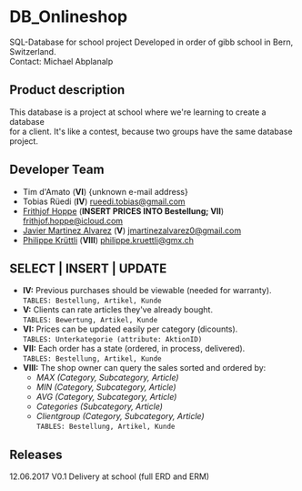 # DB_Onlineshop
SQL-Database for school project
Developed in order of gibb school in Bern, Switzerland.    
Contact: Michael Abplanalp

## Product description
This database is a project at school where we're learning to create a database   
for a client. It's like a contest, because two groups have the same database project.

## Developer Team
- Tim d'Amato (**VI**) {unknown e-mail address}
- Tobias Rüedi (**IV**) rueedi.tobias@gmail.com
- [Frithjof Hoppe](https://github.com/frithjofhoppe) (**INSERT PRICES INTO Bestellung; VII**) frithjof.hoppe@icloud.com
- [Javier Martinez Alvarez](https://github.com/javi36) (**V**) jmartinezalvarez0@gmail.com
- [Philippe Krüttli](https://github.com/kruettlip) (**VIII**) philippe.kruettli@gmx.ch

## SELECT | INSERT | UPDATE
- **IV:**   Previous purchases should be viewable (needed for warranty).    
            `TABLES: Bestellung, Artikel, Kunde`    
- **V:**    Clients can rate articles they've already bought.    
            `TABLES: Bewertung, Artikel, Kunde`       
- **VI:**   Prices can be updated easily per category (dicounts).    
            `TABLES: Unterkategorie (attribute: AktionID)`        
- **VII:**  Each order has a state (ordered, in process, delivered).    
            `TABLES: Bestellung, Artikel, Kunde`         
- **VIII:** The shop owner can query the sales sorted and ordered by:    
   * *MAX (Category, Subcategory, Article)*    
   * *MIN (Category, Subcategory, Article)*    
   * *AVG (Category, Subcategory, Article)*    
   * *Categories (Subcategory, Article)*    
   * *Clientgroup (Category, Subcategory, Article)*    
            `TABLES: Bestellung, Artikel, Kunde`        

## Releases
12.06.2017			V0.1	Delivery at school (full ERD and ERM)    
